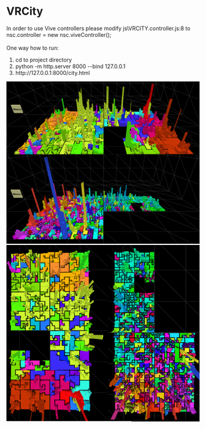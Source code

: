 # VRCity
In order to use Vive controllers please modify js\VRCITY.controller.js:8 to nsc.controller = new nsc.viveController();
<br/>
<br/>
One way how to run:
<ol>
  <li>cd to project directory</li>
  <li>python -m http.server 8000 --bind 127.0.0.1</li>
  <li>http://127.0.0.1:8000/city.html</li>
</ol>

<img src="doc/images/city7.png">
<img src="doc/images/city8.png">
